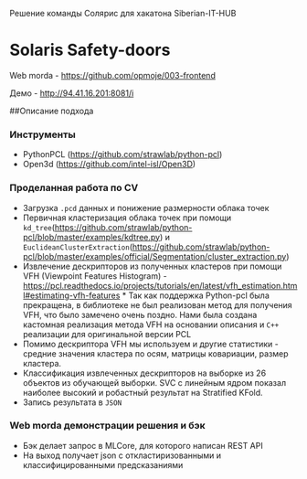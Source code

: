 Решение команды Солярис для хакатона Siberian-IT-HUB
# Solaris Safety-doors
Web morda - https://github.com/opmoje/003-frontend

Демо - http://94.41.16.201:8081/i

##Описание подхода

### Инструменты 

- PythonPCL (https://github.com/strawlab/python-pcl)
- Open3d (https://github.com/intel-isl/Open3D)

### Проделанная работа по CV

- Загрузка `.pcd` данных и понижение размерности облака точек
- Первичная кластеризация облака точек при помощи `kd_tree`(https://github.com/strawlab/python-pcl/blob/master/examples/kdtree.py) и `EuclideanClusterExtraction`(https://github.com/strawlab/python-pcl/blob/master/examples/official/Segmentation/cluster_extraction.py)
- Извлечение дескрипторов из полученных кластеров при помощи VFH (Viewpoint Features Histogram) - https://pcl.readthedocs.io/projects/tutorials/en/latest/vfh_estimation.html#estimating-vfh-features * Так как поддержка Python-pcl была прекращена, в библиотеке не был реализован метод для получения VFH, что было замечено очень поздно. 
  Нами была создана кастомная реализация метода VFH на основании описания и `C++` реализации для оригинальной версии PCL
- Помимо дескриптора VFH мы используем и другие статистики - средние значения кластера по осям, матрицы ковариации, размер кластера.
- Классификация извлеченных дескрипторов на выборке из 26 объектов из обучающей выборки. SVC с линейным ядром показал наиболее высокий и робастный результат на Stratified KFold.
- Запись результата в `JSON`
  
### Web morda демонстрации решения и бэк
- Бэк делает запрос в MLCore, для которого написан REST API
- На выход получает json с откластиризованными и классифицированными предсказаниями
  
